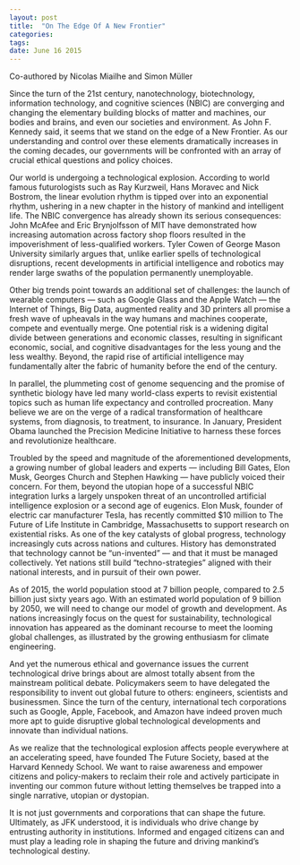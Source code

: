```yaml
---
layout: post
title:  "On The Edge Of A New Frontier"
categories: 
tags: 
date: June 16 2015
---
```

Co-authored by Nicolas Miailhe and Simon Müller

Since the turn of the 21st century, nanotechnology, biotechnology, information technology, and cognitive sciences (NBIC) are converging and changing the elementary building blocks of matter and machines, our bodies and brains, and even our societies and environment. As John F. Kennedy said, it seems that we stand on the edge of a New Frontier. As our understanding and control over these elements dramatically increases in the coming decades, our governments will be confronted with an array of crucial ethical questions and policy choices.

Our world is undergoing a technological explosion. According to world famous futurologists such as Ray Kurzweil, Hans Moravec and Nick Bostrom, the linear evolution rhythm is tipped over into an exponential rhythm, ushering in a new chapter in the history of mankind and intelligent life.
The NBIC convergence has already shown its serious consequences: John McAfee and Eric Brynjolfsson of MIT have demonstrated how increasing automation across factory shop floors resulted in the impoverishment of less-qualified workers. Tyler Cowen of George Mason University similarly argues that, unlike earlier spells of technological disruptions, recent developments in artificial intelligence and robotics may render large swaths of the population permanently unemployable.

Other big trends point towards an additional set of challenges: the launch of wearable computers — such as Google Glass and the Apple Watch — the Internet of Things, Big Data, augmented reality and 3D printers all promise a fresh wave of upheavals in the way humans and machines cooperate, compete and eventually merge. One potential risk is a widening digital divide between generations and economic classes, resulting in significant economic, social, and cognitive disadvantages for the less young and the less wealthy. Beyond, the rapid rise of artificial intelligence may fundamentally alter the fabric of humanity before the end of the century.

In parallel, the plummeting cost of genome sequencing and the promise of synthetic biology have led many world-class experts to revisit existential topics such as human life expectancy and controlled procreation. Many believe we are on the verge of a radical transformation of healthcare systems, from diagnosis, to treatment, to insurance. In January, President Obama launched the Precision Medicine Initiative to harness these forces and revolutionize healthcare.

Troubled by the speed and magnitude of the aforementioned developments, a growing number of global leaders and experts — including Bill Gates, Elon Musk, Georges Church and Stephen Hawking — have publicly voiced their concern. For them, beyond the utopian hope of a successful NBIC integration lurks a largely unspoken threat of an uncontrolled artificial intelligence explosion or a second age of eugenics. Elon Musk, founder of electric car manufacturer Tesla, has recently committed $10 million to The Future of Life Institute in Cambridge, Massachusetts to support research on existential risks.
As one of the key catalysts of global progress, technology increasingly cuts across nations and cultures. History has demonstrated that technology cannot be “un-invented” — and that it must be managed collectively. Yet nations still build “techno-strategies” aligned with their national interests, and in pursuit of their own power.

As of 2015, the world population stood at 7 billion people, compared to 2.5 billion just sixty years ago. With an estimated world population of 9 billion by 2050, we will need to change our model of growth and development. As nations increasingly focus on the quest for sustainability, technological innovation has appeared as the dominant recourse to meet the looming global challenges, as illustrated by the growing enthusiasm for climate engineering.

And yet the numerous ethical and governance issues the current technological drive brings about are almost totally absent from the mainstream political debate. Policymakers seem to have delegated the responsibility to invent out global future to others: engineers, scientists and businessmen. Since the turn of the century, international tech corporations such as Google, Apple, Facebook, and Amazon have indeed proven much more apt to guide disruptive global technological developments and innovate than individual nations.

As we realize that the technological explosion affects people everywhere at an accelerating speed, have founded The Future Society, based at the Harvard Kennedy School. We want to raise awareness and empower citizens and policy-makers to reclaim their role and actively participate in inventing our common future without letting themselves be trapped into a single narrative, utopian or dystopian.

It is not just governments and corporations that can shape the future. Ultimately, as JFK understood, it is individuals who drive change by entrusting authority in institutions. Informed and engaged citizens can and must play a leading role in shaping the future and driving mankind’s technological destiny.
